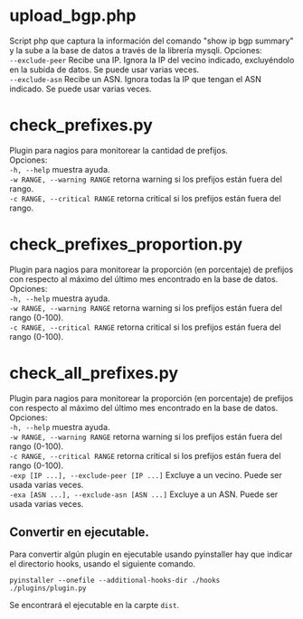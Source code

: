 # upload_bgp.php

Script php que captura la información del comando "show ip bgp summary" y la sube a la base de datos a través de la librería mysqli.
Opciones:  
`--exclude-peer`  Recibe una IP. Ignora la IP del vecino indicado, excluyéndolo en la subida de datos. Se puede usar varias veces.  
`--exclude-asn`  Recibe un ASN. Ignora todas la IP que tengan el ASN indicado. Se puede usar varias veces.

# check_prefixes.py

Plugin para nagios para monitorear la cantidad de prefijos.  
Opciones:  
`-h, --help`            muestra ayuda.  
 `-w RANGE, --warning RANGE` 
                        retorna warning si los prefijos están fuera del rango.  
 `-c RANGE, --critical RANGE`
                        retorna critical si los prefijos están fuera del rango.  
                        
# check_prefixes_proportion.py

Plugin para nagios para monitorear la proporción (en porcentaje) de prefijos con respecto al máximo del último mes encontrado en la base de datos.  
Opciones:  
`-h, --help`            muestra ayuda.  
 `-w RANGE, --warning RANGE` 
                        retorna warning si los prefijos están fuera del rango (0-100).  
 `-c RANGE, --critical RANGE`
                        retorna critical si los prefijos están fuera del rango (0-100).  

# check_all_prefixes.py

Plugin para nagios para monitorear la proporción (en porcentaje) de prefijos con respecto al máximo del último mes encontrado en la base de datos.  
Opciones:  
`-h, --help`            muestra ayuda.  
 `-w RANGE, --warning RANGE` 
                        retorna warning si los prefijos están fuera del rango (0-100).  
 `-c RANGE, --critical RANGE`
                        retorna critical si los prefijos están fuera del rango (0-100).  
 `-exp [IP ...], --exclude-peer [IP ...]`
                        Excluye a un vecino. Puede ser usada varias veces.   
 `-exa [ASN ...], --exclude-asn [ASN ...]`
                        Excluye a un ASN. Puede ser usada varias veces.  
## Convertir en ejecutable.
Para convertir algún plugin en ejecutable usando pyinstaller hay que indicar el directorio hooks, usando el siguiente comando.  

`pyinstaller --onefile --additional-hooks-dir ./hooks ./plugins/plugin.py`  

Se encontrará el ejecutable en la carpte `dist`.

